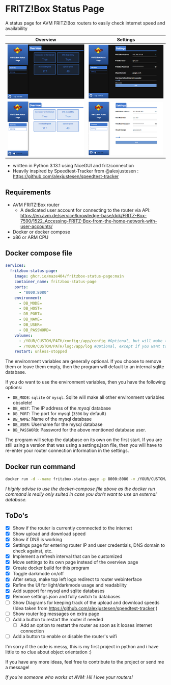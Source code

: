# FRITZ!Box Status Page

A status page for AVM FRITZ!Box routers to easily check internet speed and availability

Overview            |  Settings
:-------------------------:|:-------------------------:
<img src=".images/example-darkmode.png" width="500">  |  <img src=".images/example-darkmode_settings.png" width="500">
<img src=".images/example-lightmode.png" width="500">  |  <img src=".images/example-lightmode_settings.png" width="500">

- written in Python 3.13.1 using NiceGUI and fritzconnection
- Heavily inspired by Speedtest-Tracker from @alexjustesen : <https://github.com/alexjustesen/speedtest-tracker>

## Requirements

- AVM FRITZ!Box router
  - A dedicated user account for connecting to the router via API: <https://en.avm.de/service/knowledge-base/dok/FRITZ-Box-7590/1522_Accessing-FRITZ-Box-from-the-home-network-with-user-accounts/>
- Docker or docker compose
- x86 or ARM CPU

## Docker compose file

```yaml
services:
  fritzbox-status-page:
    image: ghcr.io/maze404/fritzbox-status-page:main
    container_name: fritzbox-status-page
    ports:
      - "8000:8080"
    environment:
      - DB_MODE=
      - DB_HOST=
      - DB_PORT=
      - DB_NAME=
      - DB_USER=
      - DB_PASSWORD=
    volumes:
      - /YOUR/CUSTOM/PATH/config:/app/config #Optional, but will make the settings persistent
      - /YOUR/CUSTOM/PATH/log:/app/log #Optional, except if you want to have a look at the logs
    restart: unless-stopped
```

The environment variables are generally optional. If you choose to remove them or leave them empty, then the program will default to an internal sqlite database.

If you do want to use the environment variables, then you have the following options:

- `DB_MODE`: `sqlite` or `mysql`. Sqlite will make all other environment variables obsolete!
- `DB_HOST`: The IP address of the *mysql* database
- `DB_PORT`: The port for mysql (`3306` by default)
- `DB_NAME`: Name of the mysql database
- `DB_USER`: Username for the mysql database
- `DB_PASSWORD`: Password for the above mentioned database user.

The program will setup the database on its own on the first start. If you are still using a version that was using a settings.json file, then you will have to re-enter your router connection information in the settings.

## Docker run command

```sh
docker run -d --name fritzbox-status-page -p 8000:8080 -v /YOUR/CUSTOM/PATH/config:/app/config -v /YOUR/CUSTOM/PATH/log:/app/log ghcr.io/maze404/fritzbox-status-page:main
```

*I highly advise to use the docker-compose file above as the docker run command is really only suited in case you don't want to use an external database.*

## ToDo's

- [x] Show if the router is currently connnected to the internet
- [x] Show upload and download speed
- [x] Show if DNS is working
- [x] Settings page for entering router IP and user credentials, DNS domain to check against, etc.
- [x] Implement a refresh interval that can be customized
- [x] Move settings to its own page instead of the overview page
- [x] Create docker build for this program
- [x] Toggle darkmode on/off
- [x] After setup, make top left logo redirect to router webinterface
- [x] Refine the UI for light/darkmode usage and readability
- [x] Add support for mysql and sqlite databases
- [x] Remove settings.json and fully switch to databases
- [ ] Show Diagrams for keeping track of the upload and download speeds (Idea taken from <https://github.com/alexjustesen/speedtest-tracker> )
- [ ] Show router log messages on extra page
- [ ] Add a button to restart the router if needed
  - [ ] Add an option to restart the router as soon as it looses internet connection
- [ ] Add a button to enable or disable the router's wifi

I'm sorry if the code is messy, this is my first project in python and i have little to no clue about object orientation :)

If you have any more ideas, feel free to contribute to the project or send me a message!

*If you're someone who works at AVM: Hi! I love your routers!*
